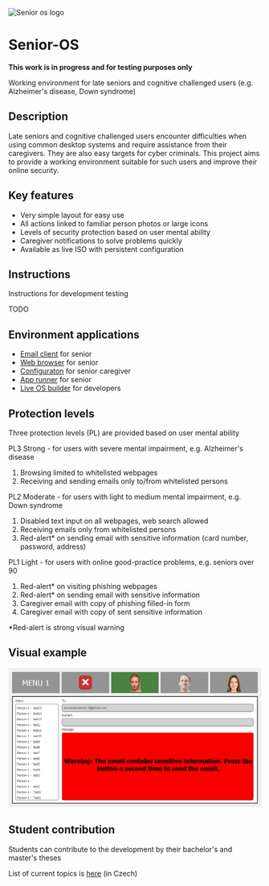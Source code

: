![Senior os logo](https://fee9.short.gy/SOS-logo-git.png)

# Senior-OS

**This work is in progress and for testing purposes only**

Working environment for late seniors and cognitive challenged users (e.g. Alzheimer's disease, Down syndrome)

## Description

Late seniors and cognitive challenged users encounter difficulties when using common desktop systems and require assistance from their caregivers. They are also easy targets for cyber criminals. This project aims to provide a working environment suitable for such users and improve their online security.

## Key features

- Very simple layout for easy use
- All actions linked to familiar person photos or large icons
- Levels of security protection based on user mental ability
- Caregiver notifications to solve problems quickly
- Available as live ISO with persistent configuration

## Instructions

Instructions for development testing

TODO
 
## Environment applications

- [Email client](https://github.com/forsenior/senior-os/tree/main/smail) for senior
- [Web browser](https://github.com/forsenior/senior-os/tree/main/sweb) for senior
- [Configuraton](https://github.com/forsenior/senior-os/tree/main/sconf) for senior caregiver
- [App runner](https://github.com/forsenior/senior-os/tree/main/srun) for senior
- [Live OS builder](https://github.com/forsenior/senior-os/tree/main/siso) for developers

## Protection levels

Three protection levels (PL) are provided based on user mental ability

PL3 Strong - for users with severe mental impairment, e.g. Alzheimer's disease

1. Browsing limited to whitelisted webpages
2. Receiving and sending emails only to/from whitelisted persons

PL2 Moderate - for users with light to medium mental impairment, e.g. Down syndrome

1. Disabled text input on all webpages, web search allowed
2. Receiving emails only from whitelisted persons
3. Red-alert* on sending email with sensitive information (card number, password, address)

PL1 Light - for users with online good-practice problems, e.g. seniors over 90

1. Red-alert* on visiting phishing webpages
3. Red-alert* on sending email with sensitive information
3. Caregiver email with copy of phishing filled-in form
4. Caregiver email with copy of sent sensitive information

*Red-alert is strong visual warning

## Visual example

![Visual example](https://github.com/forsenior/senior-os/blob/main/smail/screens/smail_sensitive_information_alert.png)

## Student contribution

Students can contribute to the development by their bachelor's and master's theses 

List of current topics is [here](https://github.com/forsenior/senior-os/tree/main/theses) (in Czech)
